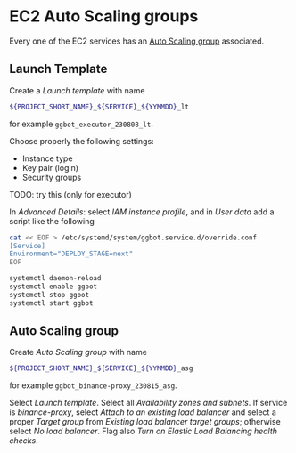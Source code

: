 # EC2 Auto Scaling groups

Every one of the EC2 services has an [Auto Scaling group](https://docs.aws.amazon.com/autoscaling/ec2/userguide/auto_scaling_groups.html) associated.

## Launch Template

Create a _Launch template_ with name

```sh
${PROJECT_SHORT_NAME}_${SERVICE}_${YYMMDD}_lt
```

for example `ggbot_executor_230808_lt`.

Choose properly the following settings:

- Instance type
- Key pair (login)
- Security groups

TODO: try this (only for executor)

In _Advanced Details_: select _IAM instance profile_, and in _User data_ add a script like the following

```sh
cat << EOF > /etc/systemd/system/ggbot.service.d/override.conf
[Service]
Environment="DEPLOY_STAGE=next"
EOF

systemctl daemon-reload
systemctl enable ggbot
systemctl stop ggbot
systemctl start ggbot
```

## Auto Scaling group

Create _Auto Scaling group_ with name

```sh
${PROJECT_SHORT_NAME}_${SERVICE}_${YYMMDD}_asg
```

for example `ggbot_binance-proxy_230815_asg`.

Select _Launch template_.
Select all _Availability zones and subnets_.
If service is _binance-proxy_, select _Attach to an existing load balancer_ and select a proper _Target group_ from _Existing load balancer target groups_; otherwise select _No load balancer_.
Flag also _Turn on Elastic Load Balancing health checks_.
